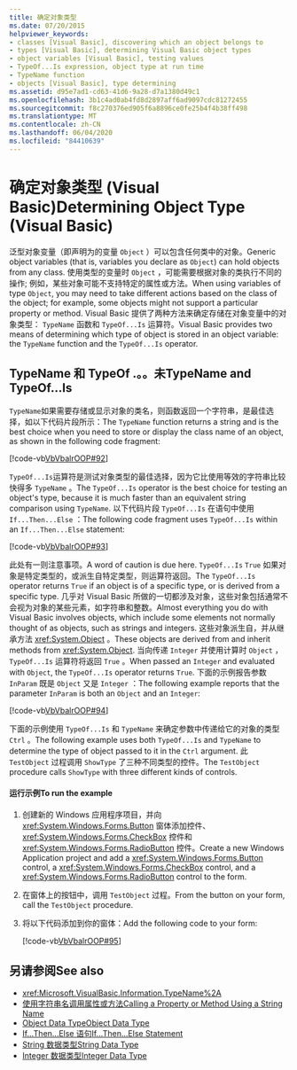 ```yaml
---
title: 确定对象类型
ms.date: 07/20/2015
helpviewer_keywords:
- classes [Visual Basic], discovering which an object belongs to
- types [Visual Basic], determining Visual Basic object types
- object variables [Visual Basic], testing values
- TypeOf...Is expression, object type at run time
- TypeName function
- objects [Visual Basic], type determining
ms.assetid: d95e7ad1-cd63-41d6-9a28-d7a1380d49c1
ms.openlocfilehash: 3b1c4ad0ab4fd8d2897aff6ad9097cdc81272455
ms.sourcegitcommit: f8c270376ed905f6a8896ce0fe25b4f4b38ff498
ms.translationtype: MT
ms.contentlocale: zh-CN
ms.lasthandoff: 06/04/2020
ms.locfileid: "84410639"
---
```

# <a name="determining-object-type-visual-basic"></a><span data-ttu-id="4ce1b-102">确定对象类型 (Visual Basic)</span><span class="sxs-lookup"><span data-stu-id="4ce1b-102">Determining Object Type (Visual Basic)</span></span>
<span data-ttu-id="4ce1b-103">泛型对象变量（即声明为的变量 `Object` ）可以包含任何类中的对象。</span><span class="sxs-lookup"><span data-stu-id="4ce1b-103">Generic object variables (that is, variables you declare as `Object`) can hold objects from any class.</span></span> <span data-ttu-id="4ce1b-104">使用类型的变量时 `Object` ，可能需要根据对象的类执行不同的操作; 例如，某些对象可能不支持特定的属性或方法。</span><span class="sxs-lookup"><span data-stu-id="4ce1b-104">When using variables of type `Object`, you may need to take different actions based on the class of the object; for example, some objects might not support a particular property or method.</span></span> <span data-ttu-id="4ce1b-105">Visual Basic 提供了两种方法来确定存储在对象变量中的对象类型： `TypeName` 函数和 `TypeOf...Is` 运算符。</span><span class="sxs-lookup"><span data-stu-id="4ce1b-105">Visual Basic provides two means of determining which type of object is stored in an object variable: the `TypeName` function and the `TypeOf...Is` operator.</span></span>  
  
## <a name="typename-and-typeofis"></a><span data-ttu-id="4ce1b-106">TypeName 和 TypeOf .。。未</span><span class="sxs-lookup"><span data-stu-id="4ce1b-106">TypeName and TypeOf…Is</span></span>  
 <span data-ttu-id="4ce1b-107">`TypeName`如果需要存储或显示对象的类名，则函数返回一个字符串，是最佳选择，如以下代码片段所示：</span><span class="sxs-lookup"><span data-stu-id="4ce1b-107">The `TypeName` function returns a string and is the best choice when you need to store or display the class name of an object, as shown in the following code fragment:</span></span>  
  
 [!code-vb[VbVbalrOOP#92](~/samples/snippets/visualbasic/VS_Snippets_VBCSharp/VbVbalrOOP/VB/OOP.vb#92)]  
  
 <span data-ttu-id="4ce1b-108">`TypeOf...Is`运算符是测试对象类型的最佳选择，因为它比使用等效的字符串比较快得多 `TypeName` 。</span><span class="sxs-lookup"><span data-stu-id="4ce1b-108">The `TypeOf...Is` operator is the best choice for testing an object's type, because it is much faster than an equivalent string comparison using `TypeName`.</span></span> <span data-ttu-id="4ce1b-109">以下代码片段 `TypeOf...Is` 在语句中使用 `If...Then...Else` ：</span><span class="sxs-lookup"><span data-stu-id="4ce1b-109">The following code fragment uses `TypeOf...Is` within an `If...Then...Else` statement:</span></span>  
  
 [!code-vb[VbVbalrOOP#93](~/samples/snippets/visualbasic/VS_Snippets_VBCSharp/VbVbalrOOP/VB/OOP.vb#93)]  
  
 <span data-ttu-id="4ce1b-110">此处有一则注意事项。</span><span class="sxs-lookup"><span data-stu-id="4ce1b-110">A word of caution is due here.</span></span> <span data-ttu-id="4ce1b-111">`TypeOf...Is` `True` 如果对象是特定类型的，或派生自特定类型，则运算符返回。</span><span class="sxs-lookup"><span data-stu-id="4ce1b-111">The `TypeOf...Is` operator returns `True` if an object is of a specific type, or is derived from a specific type.</span></span> <span data-ttu-id="4ce1b-112">几乎对 Visual Basic 所做的一切都涉及对象，这些对象包括通常不会视为对象的某些元素，如字符串和整数。</span><span class="sxs-lookup"><span data-stu-id="4ce1b-112">Almost everything you do with Visual Basic involves objects, which include some elements not normally thought of as objects, such as strings and integers.</span></span> <span data-ttu-id="4ce1b-113">这些对象派生自，并从继承方法 <xref:System.Object> 。</span><span class="sxs-lookup"><span data-stu-id="4ce1b-113">These objects are derived from and inherit methods from <xref:System.Object>.</span></span> <span data-ttu-id="4ce1b-114">当向传递 `Integer` 并使用计算时 `Object` ， `TypeOf...Is` 运算符将返回 `True` 。</span><span class="sxs-lookup"><span data-stu-id="4ce1b-114">When passed an `Integer` and evaluated with `Object`, the `TypeOf...Is` operator returns `True`.</span></span> <span data-ttu-id="4ce1b-115">下面的示例报告参数 `InParam` 既是 `Object` 又是 `Integer` ：</span><span class="sxs-lookup"><span data-stu-id="4ce1b-115">The following example reports that the parameter `InParam` is both an `Object` and an `Integer`:</span></span>  
  
 [!code-vb[VbVbalrOOP#94](~/samples/snippets/visualbasic/VS_Snippets_VBCSharp/VbVbalrOOP/VB/OOP.vb#94)]  
  
 <span data-ttu-id="4ce1b-116">下面的示例使用 `TypeOf...Is` 和 `TypeName` 来确定参数中传递给它的对象的类型 `Ctrl` 。</span><span class="sxs-lookup"><span data-stu-id="4ce1b-116">The following example uses both `TypeOf...Is` and `TypeName` to determine the type of object passed to it in the `Ctrl` argument.</span></span> <span data-ttu-id="4ce1b-117">此 `TestObject` 过程调用 `ShowType` 了三种不同类型的控件。</span><span class="sxs-lookup"><span data-stu-id="4ce1b-117">The `TestObject` procedure calls `ShowType` with three different kinds of controls.</span></span>  
  
#### <a name="to-run-the-example"></a><span data-ttu-id="4ce1b-118">运行示例</span><span class="sxs-lookup"><span data-stu-id="4ce1b-118">To run the example</span></span>  
  
1. <span data-ttu-id="4ce1b-119">创建新的 Windows 应用程序项目，并向 <xref:System.Windows.Forms.Button> 窗体添加控件、 <xref:System.Windows.Forms.CheckBox> 控件和 <xref:System.Windows.Forms.RadioButton> 控件。</span><span class="sxs-lookup"><span data-stu-id="4ce1b-119">Create a new Windows Application project and add a <xref:System.Windows.Forms.Button> control, a <xref:System.Windows.Forms.CheckBox> control, and a <xref:System.Windows.Forms.RadioButton> control to the form.</span></span>  
  
2. <span data-ttu-id="4ce1b-120">在窗体上的按钮中，调用 `TestObject` 过程。</span><span class="sxs-lookup"><span data-stu-id="4ce1b-120">From the button on your form, call the `TestObject` procedure.</span></span>  
  
3. <span data-ttu-id="4ce1b-121">将以下代码添加到你的窗体：</span><span class="sxs-lookup"><span data-stu-id="4ce1b-121">Add the following code to your form:</span></span>  
  
     [!code-vb[VbVbalrOOP#95](~/samples/snippets/visualbasic/VS_Snippets_VBCSharp/VbVbalrOOP/VB/OOP.vb#95)]  
  
## <a name="see-also"></a><span data-ttu-id="4ce1b-122">另请参阅</span><span class="sxs-lookup"><span data-stu-id="4ce1b-122">See also</span></span>

- <xref:Microsoft.VisualBasic.Information.TypeName%2A>
- [<span data-ttu-id="4ce1b-123">使用字符串名调用属性或方法</span><span class="sxs-lookup"><span data-stu-id="4ce1b-123">Calling a Property or Method Using a String Name</span></span>](calling-a-property-or-method-using-a-string-name.md)
- [<span data-ttu-id="4ce1b-124">Object Data Type</span><span class="sxs-lookup"><span data-stu-id="4ce1b-124">Object Data Type</span></span>](../../../language-reference/data-types/object-data-type.md)
- [<span data-ttu-id="4ce1b-125">If...Then...Else 语句</span><span class="sxs-lookup"><span data-stu-id="4ce1b-125">If...Then...Else Statement</span></span>](../../../language-reference/statements/if-then-else-statement.md)
- [<span data-ttu-id="4ce1b-126">String 数据类型</span><span class="sxs-lookup"><span data-stu-id="4ce1b-126">String Data Type</span></span>](../../../language-reference/data-types/string-data-type.md)
- [<span data-ttu-id="4ce1b-127">Integer 数据类型</span><span class="sxs-lookup"><span data-stu-id="4ce1b-127">Integer Data Type</span></span>](../../../language-reference/data-types/integer-data-type.md)
